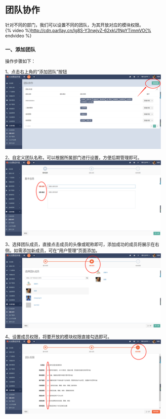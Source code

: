 # 团队协作

针对不同的部门，我们可以设置不同的团队，为其开放对应的模块权限。  
{% video %}http://cdn.parllay.cn/lg8S-Y3nwjvZ-62xkU1NpYTimmVO{% endvideo %}

### 一、添加团队

操作步骤如下：

1、点击右上角的“添加团队”按钮  
![](/assets/1516600096%281%29.png)

2、自定义团队名称，可以根据所属部门进行设置，方便后期管理即可。  
![](/assets/1516600195%281%29.png)

3、选择团队成员，直接点击成员的头像或昵称即可，添加成功的成员将展示在右侧。如需添加新成员，可在“用户管理”页面添加。  
![](/assets/1516600273%281%29.png)

4、设置成员权限，将要开放的模块权限直接勾选即可。  
![](/assets/1516600418%281%29.png)


